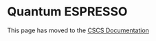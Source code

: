 # Quantum ESPRESSO

This page has moved to the [CSCS Documentation](https://eth-cscs.github.io/cscs-docs/software/sciapps/quantumespresso/#building-qe-from-source)
